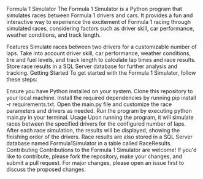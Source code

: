Formula 1 Simulator
The Formula 1 Simulator is a Python program that simulates races between Formula 1 drivers and cars. It provides a fun and interactive way to experience the excitement of Formula 1 racing through simulated races, considering factors such as driver skill, car performance, weather conditions, and track length.

Features
Simulate races between two drivers for a customizable number of laps.
Take into account driver skill, car performance, weather conditions, tire and fuel levels, and track length to calculate lap times and race results.
Store race results in a SQL Server database for further analysis and tracking.
Getting Started
To get started with the Formula 1 Simulator, follow these steps:

Ensure you have Python installed on your system.
Clone this repository to your local machine.
Install the required dependencies by running pip install -r requirements.txt.
Open the main.py file and customize the race parameters and drivers as needed.
Run the program by executing python main.py in your terminal.
Usage
Upon running the program, it will simulate races between the specified drivers for the configured number of laps.
After each race simulation, the results will be displayed, showing the finishing order of the drivers.
Race results are also stored in a SQL Server database named Formula1Simulator in a table called RaceResults.
Contributing
Contributions to the Formula 1 Simulator are welcome! If you'd like to contribute, please fork the repository, make your changes, and submit a pull request. For major changes, please open an issue first to discuss the proposed changes.
